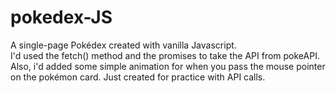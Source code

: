 # pokedex-JS
A single-page Pokédex created with vanilla Javascript. <br>
I'd used the fetch() method and the promises to take the API from pokeAPI. <br>
Also, i'd added some simple animation for when you pass the mouse pointer on the pokémon card.
Just created for practice with API calls.
